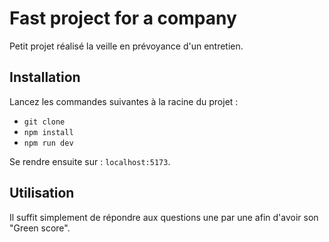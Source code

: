 # Fast project for a company

Petit projet réalisé la veille en prévoyance d'un entretien.

## Installation

Lancez les commandes suivantes à la racine du projet :

-   `git clone`
-   `npm install`
-   `npm run dev`

Se rendre ensuite sur : `localhost:5173`.

## Utilisation

Il suffit simplement de répondre aux questions une par une afin d'avoir son "Green score".
